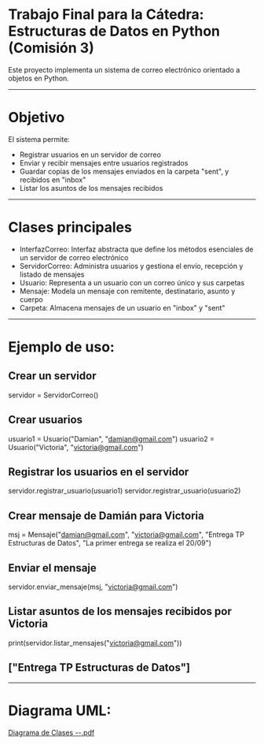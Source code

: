 # Trabajo Final para la Cátedra: Estructuras de Datos en Python (Comisión 3)

Este proyecto implementa un sistema de correo electrónico orientado a objetos en Python.

-----------
# Objetivo

El sistema permite:
- Registrar usuarios en un servidor de correo
- Enviar y recibir mensajes entre usuarios registrados
- Guardar copias de los mensajes enviados en la carpeta "sent", y recibidos en "inbox"
- Listar los asuntos de los mensajes recibidos

-----------

# Clases principales

- InterfazCorreo: Interfaz abstracta que define los métodos esenciales de un servidor de correo electrónico
- ServidorCorreo: Administra usuarios y gestiona el envío, recepción y listado de mensajes
- Usuario: Representa a un usuario con un correo único y sus carpetas
- Mensaje: Modela un mensaje con remitente, destinatario, asunto y cuerpo
- Carpeta: Almacena mensajes de un usuario en "inbox" y "sent"

-----------

# Ejemplo de uso:

## Crear un servidor
servidor = ServidorCorreo()

## Crear usuarios
usuario1 = Usuario("Damian", "damian@gmail.com")
usuario2 = Usuario("Victoria", "victoria@gmail.com")

## Registrar los usuarios en el servidor
servidor.registrar_usuario(usuario1)
servidor.registrar_usuario(usuario2)

## Crear mensaje de Damián para Victoria
msj = Mensaje("damian@gmail.com", "victoria@gmail.com", "Entrega TP Estructuras de Datos", "La primer entrega se realiza el 20/09")

## Enviar el mensaje
servidor.enviar_mensaje(msj, "victoria@gmail.com")

## Listar asuntos de los mensajes recibidos por Victoria
print(servidor.listar_mensajes("victoria@gmail.com"))
## ["Entrega TP Estructuras de Datos"]

-----------
# Diagrama UML:

[Diagrama de Clases --.pdf](https://github.com/user-attachments/files/22435820/Diagrama.de.Clases.--.pdf)



